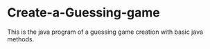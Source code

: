 # Create-a-Guessing-game
This is the java program of a guessing game creation with basic java methods.
